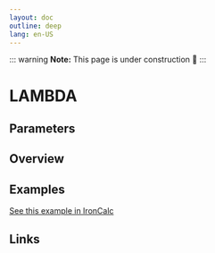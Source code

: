 ```yaml
---
layout: doc
outline: deep
lang: en-US
---
```


::: warning
**Note:** This page is under construction 🚧
:::

# LAMBDA

## Parameters

## Overview

## Examples

[See this example in IronCalc](https://app.ironcalc.com/?filename=lambda)

## Links